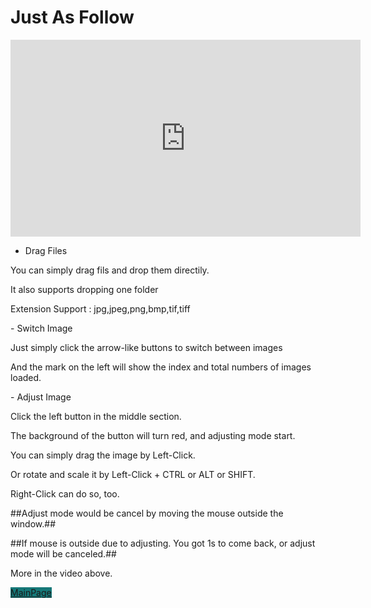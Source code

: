 <h1 class="project-name">Just As Follow</h1>
<head>
    <iframe width="560" height="315" src="https://www.youtube.com/embed/s3oAvTPD62Y" frameborder="0" allow="accelerometer; autoplay; encrypted-media; gyroscope; picture-in-picture" allowfullscreen></iframe>
    </head>

- Drag Files
<p>    You can simply drag fils and drop them directily.</p>
<p>    It also supports dropping one folder</p>
<p>    Extension Support : jpg,jpeg,png,bmp,tif,tiff</p>
<p></p>
<p></p>
- Switch Image
<p>    Just simply click the arrow-like buttons to switch between images</p>
<p>    And the mark on the left will show the index and total numbers of images loaded.</p>
<p></p>
<p></p>
- Adjust Image
<p>    Click the left button in the middle section.</p>
<p>    The background of the button will turn red, and adjusting mode start.</p>
<p>    You can simply drag the image by Left-Click.</p>
<p>    Or rotate and scale it by Left-Click + CTRL or ALT or SHIFT.</p>
<p>    Right-Click can do so, too.</p>
<p>    ##Adjust mode would be cancel by moving the mouse outside the window.##</p>
<p>    ##If mouse is outside due to adjusting. You got 1s to come back, or adjust mode will be canceled.##</p>

<p>More in the video above.</p>


<a href="{{site.baseurl}}" class="btn" style = "background-color:#157878">MainPage</a>
